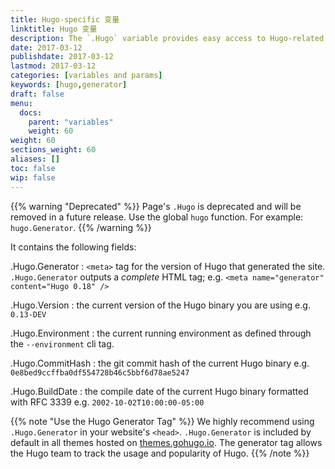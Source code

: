 ```yaml
---
title: Hugo-specific 变量
linktitle: Hugo 变量
description: The `.Hugo` variable provides easy access to Hugo-related data.
date: 2017-03-12
publishdate: 2017-03-12
lastmod: 2017-03-12
categories: [variables and params]
keywords: [hugo,generator]
draft: false
menu:
  docs:
    parent: "variables"
    weight: 60
weight: 60
sections_weight: 60
aliases: []
toc: false
wip: false
---
```


{{% warning "Deprecated" %}}
Page's `.Hugo` is deprecated and will be removed in a future release. Use the global `hugo` function.
For example: `hugo.Generator`.
{{% /warning %}}

It contains the following fields:

.Hugo.Generator
: `<meta>` tag for the version of Hugo that generated the site. `.Hugo.Generator` outputs a *complete* HTML tag; e.g. `<meta name="generator" content="Hugo 0.18" />`

.Hugo.Version
: the current version of the Hugo binary you are using e.g. `0.13-DEV`<br>

.Hugo.Environment
: the current running environment as defined through the `--environment` cli tag.

.Hugo.CommitHash
: the git commit hash of the current Hugo binary e.g. `0e8bed9ccffba0df554728b46c5bbf6d78ae5247`

.Hugo.BuildDate
: the compile date of the current Hugo binary formatted with RFC 3339 e.g. `2002-10-02T10:00:00-05:00`<br>



{{% note "Use the Hugo Generator Tag" %}}
We highly recommend using `.Hugo.Generator` in your website's `<head>`. `.Hugo.Generator` is included by default in all themes hosted on [themes.gohugo.io](https://themes.gohugo.io). The generator tag allows the Hugo team to track the usage and popularity of Hugo.
{{% /note %}}

